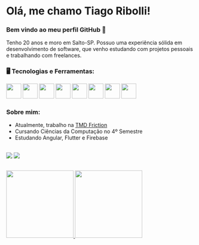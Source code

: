 # Olá, me chamo Tiago Ribolli! 

### Bem vindo ao meu perfil GitHub 👋

Tenho 20 anos e moro em Salto-SP. Possuo uma experiência sólida em desenvolvimento de software, que venho estudando com projetos pessoais e trabalhando com freelances.

### 🖥️ Tecnologias e Ferramentas: 
<img src="https://cdn.jsdelivr.net/gh/devicons/devicon@latest/icons/flutter/flutter-original.svg" width="40" height="40"/></code>
</code><img src="https://cdn.jsdelivr.net/gh/devicons/devicon@latest/icons/java/java-original.svg" width="40" height="40"/></code>
</code><img src="https://cdn.jsdelivr.net/gh/devicons/devicon@latest/icons/react/react-original.svg" width="40" height="40"/></code>
</code><img src="https://cdn.jsdelivr.net/gh/devicons/devicon@latest/icons/javascript/javascript-original.svg" width="40" height="40"/></code>
</code><img src="https://cdn.jsdelivr.net/gh/devicons/devicon@latest/icons/firebase/firebase-original.svg" width="40" height="40"/></code>
</code><img src="https://cdn.jsdelivr.net/gh/devicons/devicon@latest/icons/mysql/mysql-original.svg" width="40" height="40"/></code>
</code><img loading="lazy" src="https://cdn.jsdelivr.net/gh/devicons/devicon/icons/git/git-original.svg" width="40" height="40"/></code>
</code><img src="https://cdn.jsdelivr.net/gh/devicons/devicon@latest/icons/mobx/mobx-plain.svg" width="40" height="40"/> 

### Sobre mim:
- Atualmente, trabalho na [TMD Friction](https://tmdfriction.com/)
- Cursando Ciências da Computação no 4º Semestre
- Estudando Angular, Flutter e Firebase 

</br>
<div align="left">
  <a href="https://www.linkedin.com/in/tiago-ribolli-blasquez-060810244/" target="_blank"><img src="https://img.shields.io/badge/-LinkedIn-%230077B5?style=for-the-badge&logo=linkedin&logoColor=white" target="_blank"></a> 
  <a href="mailto:ribollitiago@gmail.com"><img src="https://img.shields.io/badge/-Gmail-%23333?style=for-the-badge&logo=gmail&logoColor=white" target="_blank"></a>
</div>

##
<p align="center">
<div>
<a href="https://github.com/ribollitiago">
<img loading="lazy" height="180em" src="https://github-readme-stats.vercel.app/api/top-langs/?username=ribollitiago&layout=compact&langs_count=7&theme=ocean_dark"/>
<img loading="lazy" height="180em" src="https://github-readme-stats.vercel.app/api?username=ribollitiago&show_icons=true&theme=ocean_dark&include_all_commits=true&count_private=true"/>
</div>
